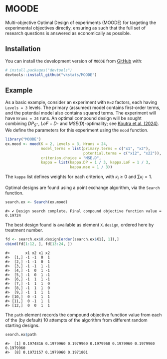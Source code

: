 # MOODE

Multi-objective Optimal Design of experiments (MOODE) for targeting the
experimental objectives directly, ensuring as such that the full set of
research questions is answered as economically as possible.

## Installation

You can install the development version of `MOODE` from
[GitHub](https://github.com/vkstats/MOODE) with:

``` r
# install.packages("devtools")
devtools::install_github("vkstats/MOODE")
```

## Example

As a basic example, consider an experiment with `K=2` factors, each
having `Levels = 3` levels. The primary (assumed) model contains
first-order terms, and the potential model also contains squared terms.
The experiment will have `Nruns = 24` runs. An optimal compound design
will be sought combining $DP_S$-, $LoF-D$- and $MSE(D)$-optimality; see
[Koutra et al. (2024)](https://doi.org/10.48550/arXiv.2412.17158). We
define the parameters for this experiment using the `mood` function.

``` r
library("MOODE")
ex.mood <- mood(K = 2, Levels = 3, Nruns = 24, 
                model_terms = list(primary.terms = c("x1", "x2"), 
                                   potential.terms = c("x12", "x22")), 
                criterion.choice = "MSE.D", 
                kappa = list(kappa.DP = 1 / 3, kappa.LoF = 1 / 3, 
                             kappa.mse = 1 / 3))
```

The `kappa` list defines weights for each criterion, with
$\kappa_i\ge 0$ and $\sum \kappa_i = 1$.

Optimal designs are found using a point exchange algorithm, via the
`Search` function.

``` r
search.ex <- Search(ex.mood)
```

    #> ✔ Design search complete. Final compound objective function value = 0.19724

The best design found is available as element `X.design`, ordered here
by treatment number.

``` r
fd <- search.ex$X.design[order(search.ex$X1[, 1]),]
cbind(fd[1:12, ], fd[13:24, ])
```

    #>       x1 x2 x1 x2
    #>  [1,] -1 -1  0  1
    #>  [2,] -1 -1  0  1
    #>  [3,] -1 -1  1 -1
    #>  [4,] -1  0  1 -1
    #>  [5,] -1  0  1 -1
    #>  [6,] -1  1  1 -1
    #>  [7,] -1  1  1  0
    #>  [8,] -1  1  1  0
    #>  [9,] -1  1  1  1
    #> [10,]  0 -1  1  1
    #> [11,]  0 -1  1  1
    #> [12,]  0  0  1  1

The `path` element records the compound objective function value from
each of the (by default) 10 attempts of the algorithm from different
random starting designs.

``` r
search.ex$path
```

    #>  [1] 0.1974816 0.1979960 0.1979960 0.1979960 0.1979960 0.1979960 0.1979960
    #>  [8] 0.1972157 0.1979960 0.1971801
